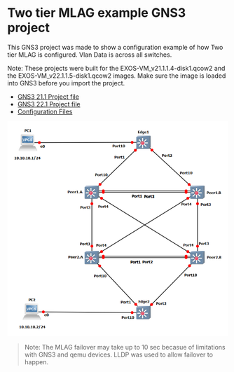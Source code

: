 # Two tier MLAG example GNS3 project

This GNS3 project was made to show a configuration example of how Two tier MLAG is configured.  Vlan Data is across all switches.

Note: These projects were built for the EXOS-VM_v21.1.1.4-disk1.qcow2 and the EXOS-VM_v22.1.1.5-disk1.qcow2 images.  Make sure the image is loaded into GNS3 before you import the project.

* [GNS3 21.1 Project file](https://github.com/extremenetworks/Virtual_EXOS/blob/master/gns3_projects/two_tier_MLAG/MLAG.gns3project?raw=true)
* [GNS3 22.1 Project file](https://github.com/extremenetworks/Virtual_EXOS/blob/master/gns3_projects/two_tier_MLAG/MLAG_22.1.gns3project?raw=true)
* [Configuration Files](configurations)

<img src="screenshot.png">

>Note: The MLAG failover may take up to 10 sec becasue of limitations with GNS3 and qemu devices.  LLDP was used to allow failover to happen.
